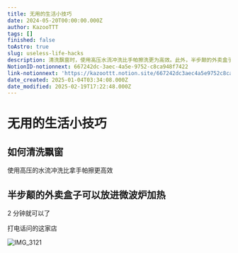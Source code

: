 ```yaml
---
title: 无用的生活小技巧
date: 2024-05-20T00:00:00.000Z
author: KazooTTT
tags: []
finished: false
toAstro: true
slug: useless-life-hacks
description: 清洗飘窗时，使用高压水流冲洗比手帕擦洗更为高效。此外，半步颠的外卖盒子可以放入微波炉中加热，只需2分钟即可，这一信息是通过电话向该店确认的。
NotionID-notionnext: 667242dc-3aec-4a5e-9752-c8ca948f7422
link-notionnext: 'https://kazoottt.notion.site/667242dc3aec4a5e9752c8ca948f7422'
date_created: 2025-01-04T03:34:08.000Z
date_modified: 2025-02-19T17:22:48.000Z
---
```


# 无用的生活小技巧

## 如何清洗飘窗

使用高压的水流冲洗比拿手帕擦更高效

## 半步颠的外卖盒子可以放进微波炉加热

2 分钟就可以了 ​​​

打电话问的这家店

![IMG_3121](<https://pictures.kazoottt.top/2024/05/20240520-5e7396d8195a354a07342c626835b2af.webp>)
